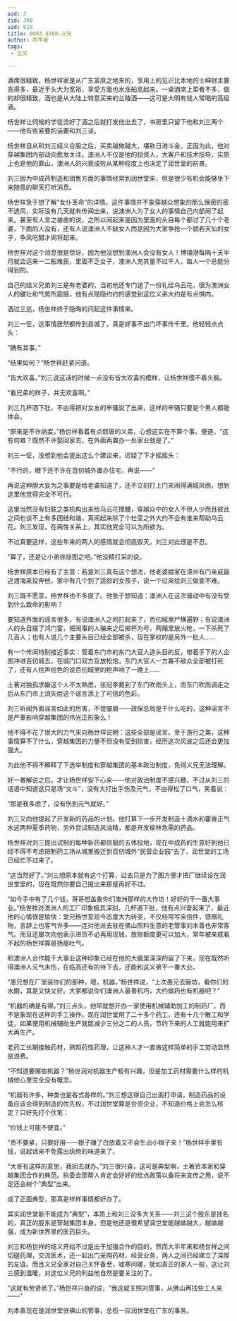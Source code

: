 ```yaml
---
aid: 3
zid: 380
uid: 610
title: 0003.0380-义兄
author: 吹牛者
tags: 
 - 正文

---
```




  酒席很精致，杨世祥家是从广东富庶之地来的，享用上的见识比本地的士绅财主要高得多，最近手头大为宽裕，享受方面也水涨船高起来。一桌酒席上菜肴不多，做的却很精致，酒也是从大陆上特意买来的兰陵酒——这可是大明有钱人常喝的高级酒。

  杨世祥让伺候的学徒烫好了酒之后就打发他出去了，书房里只留下他和刘三两个——他有些紧要的话要和刘三谈。

  杨世祥自从和刘三结义合股之后，买卖越做越大，堪称日进斗金，正因为此，他对穿越集团内部动向愈发关注。澳洲人不仅是他的投资人，大客户和技术指导，实质上也是他的靠山，澳洲人的兴衰成败从某种程度上也决定了润世堂的前景。

  刘三因为中成药制造和销售方面的事情经常到润世堂来，但是很少有机会能够坐下来随意的聊天打听消息。

  杨世祥急于想了解“女仆革命”的详情。这件事情并不象穿越众想象的那么保密的密不透风，实际没有几天就有传闻出来，说澳洲人为了女人的事情自己内部闹了起来。甚至有人言之凿凿的说，之所以闹起来是因为里面的头目每个都讨了几十个老婆，下面的人没有，还有人说澳洲人不缺女人而是因为大家争抢一个貌若天仙的女子，争风吃醋才闹将起来。

  杨世祥对这个消息很是惊讶，因为他没想到澳洲人会没有女人！博铺港每隔十天半月就会运来一二船难民，里面不乏女子，澳洲人充其量不过千人，每人一个总能分得到的。

  自己的结义兄弟刘三是有老婆的，当初他还专门送了一份礼给乌云花，很为澳洲女人的健壮和气势所震摄，他有点隐隐约约的感觉到这位义弟大约是有点惧内。

  酒过三巡，杨世祥终于隐晦的问起这件事情来。

  刘三一怔，这事情居然都传到县城了，真是好事不出门坏事传千里。他轻轻点点头：

  “确有其事。”

  “结果如何？”杨世祥赶紧问道。

  “皆大欢喜。”刘三说这话的时候一点没有皆大欢喜的模样，让杨世祥摸不着头脑。

  “看兄弟的样子，并无欢喜啊。”

  刘三几杯酒下肚，不由得把对女友的牢骚说了出来，这样的牢骚只要是个男人都能体会。

  “原来是不许纳妾。”杨世祥看着有点颓唐的义弟，心想这实在不算个事。便道，“这有何难？既然不许娶回家去，在外面再置办一处家业就是了。”

  刘三一怔，没想到他会提出这么个建议来，迟疑了下才摇摇头：

  “不行的，眼下还不许在百仞城外置办住宅，再说——”

  再说这种胆大妄为之事要是给老婆知道了，还不立刻打上门来闹得满城风雨，想到这里他觉得完全不可行。

  这里当然没有妇联之类机构出来给乌云花撑腰，穿越众中的女人不但人少而且彼此之间也谈不上有多团结和谐，真闹起来除了个杜雯之外大约不会有谁来帮助乌云花。刘三发现，在两性关系上，其实他完全可以为所欲为。

  不过真要这样，这些年来的两人的感情就会彻底毁灭，刘三对此很是不忍。

  “算了，还是让小弟徐徐图之吧。”他没精打采的说。

  杨世祥原本已经有了主意：若是刘三真有这个想法，他老婆娘家在漳州有门亲戚最近渡海来投奔他，家中有几个到了适龄的女孩子，说一个过来给刘三做妾不难。

  刘三既不愿意，杨世祥也不多提了。他急于想知道：澳洲人在这次骚动中有没有受到什么致命的影响？

  要知道外面的谣言很多，有说澳洲人之间打起来了，百仞城里尸横遍野；有说澳洲人的头目摆了鸿门宴，把闹事的人骗来之后掷杯为号，两厢里放火枪，一下杀死了几百人；也有人说几个主要头目已经全部被杀，现在掌权的是另外一批人……

  有一个传闻特别接近事实：管着东门市的东门大官人造头目的反，带着手下的人企图冲进百仞城去，在城门口双方互放枪炮，东门大官人一方寡不敌众全部被打死了，还有人绘声绘色的说百仞城里的枪声响了一晚上……

  土著对独孤求婚这个人不太熟悉，张冠李戴到了东门吹雨头上，而东门吹雨调走之后从东门市上消失给这个谣言添上了可信的色彩。

  刘三听闻外面谣言如此的厉害，不觉皱眉——政保总局是干什么吃的，这种谣言不是严重影响穿越集团的伟光正形象么！

  他不得不花了很大的力气来向杨世祥说明：这些全部是谣言。至于游行之类，这种事情算不了什么，穿越集团的力量不但没有受到损害，经历这次风波之后还会更加强大。

  为此他不得不解释了下选举制度和穿越集团的基本政治制度，免得义兄无法理解。

  好一番解说之后，才让杨世祥安下心来——他对政治制度不感兴趣，不过从刘三的话语中知道这只是场“文斗”，没有大打出手伤及元气，不由得松了口气，笑着说：

  “那是我多虑了，没有伤到元气就好。”

  刘三又向他提起了开发新的药品的计划。他打算下一步开发制造十滴水和藿香正气水这两种夏季药物，另外尝试制造风油精，都是开发榆林急需的药品。

  杨世祥对刘三提出试制的每种新药都信服的五体投地，现在中成药的生意好到他已经不得不考虑把制药工场从城里搬迁到百仞城外“民营企业园”去了，润世堂的工场已经忙不过来了。

  “这当然好了。”刘三想原本就有这个打算，过去只是为了图方便才把厂继续设在润世堂里的，现在既然你要自己提出来那是再好不过。

  “如今手中有了几个钱，哥哥想盖象你们澳洲那样的大作坊！好好的干一番大事业。”杨世祥对澳洲人的工厂印象极其深刻，几杯酒下肚，他有点兴奋起来了，最近他的心情很是愉快：堂兄杨世意现今态度大为转变，不仅经常写来信件，馈赠礼物，言辞上也客气许多——连对他派去驻在佛山照料生意的老管事刘本善也非常客气。而且还屡次向他表示进货不必再用现钱，放账额度更可以加大，常年被亲戚看不起的杨世祥算是扬眉吐气。

  和澳洲人合作能干大事业这种印象已经在他的大脑里深深的留了下来，现在既然听得澳洲人元气未伤，在临高还有的待下去，还能和这义弟干一番大业。

  “愚兄想在厂里装你们的那种，嗯，机器，”杨世祥说，“上次愚兄去磨坊，看你们的水磨，真是又快又好。大家都说你们澳洲人最善机巧，大约做药也有机器吧？”

  “机器的确是有得。”刘三点头，他早就想开办一家使用机械辅助加工的制药厂，而不是象现在这样的手工操作。现在润世堂用了二十多个药工，还有十几个散工和学徒，如果使用机械辅助生产就能减少三分之二的人员，节约下来的人工就能用来扩大再生产。

  老药工长期接触药材，熟知药性药理，让这种人才一直做这样简单的手工劳动显然是浪费。

  “不知道要哪些机器？”杨世润对机器生产极有兴趣，但是加工药材需要什么样的机械他心里完全没有概念。

  “机器有许多，种类也是各式各样的。”刘三想这得自己出面打申请，制造药品的设备应该会得到制造的优先权，不过润世堂算是合资企业，不知道价格上会怎么核定？只好先打个伏笔：

  “价钱上可能不便宜。”

  “贵不要紧，只要好用——银子赚了白放着又不会生出小银子来！”杨世祥手里有钱，说起话来不免露出纨绔的味道来了。

  “大哥有这样的意思，我回去就办。”刘三很兴奋，这可是典型啊，土著资本家和穿越集团合作的典范。执委会那帮人肯定会好好的给点政策以备将来宣传之用，说不定还会树个“典型”出来。

  成了正面典型，那真是样样事情都好办了。

  其实润世堂能不能成为“典型”，本质上和刘三没多大关系——刘三这个股东是挂名的，真正的股东是穿越集团本身。但是他还是很希望润世堂能越做越大，越做越强，成为新世界里的医药巨头。

  刘三和杨世祥的结义开始不过是出于加强合作的目的，然而大半年来和杨世祥之间切磋药理，交流医术，还一起出门采购药材，经营业务，两人之间已经建立了深厚的友谊。而且义兄全家对自己关怀备至，嘘寒问暖，犹如真正的家人一般，这让刘三感到温暖，对这位义兄的利益他自然是要关注的了。

  “这就有劳贤弟了。”杨世祥兴奋的说，“我这就关照刘管事，从佛山再找些工人来——”

  刘本善现在是润世堂驻佛山的管事，总揽一应润世堂在广东的事务。


